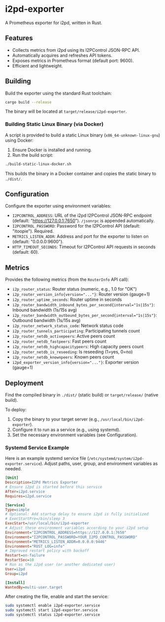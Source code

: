# i2pd-exporter

A Prometheus exporter for i2pd, written in Rust.

## Features

- Collects metrics from i2pd using its I2PControl JSON-RPC API.
- Automatically acquires and refreshes API tokens.
- Exposes metrics in Prometheus format (default port: 9600).
- Efficient and lightweight.

## Building

Build the exporter using the standard Rust toolchain:

```bash
cargo build --release
```

The binary will be located at `target/release/i2pd-exporter`.

### Building Static Linux Binary (via Docker)

A script is provided to build a static Linux binary (`x86_64-unknown-linux-gnu`) using Docker:

1. Ensure Docker is installed and running.
2. Run the build script:

```bash
./build-static-linux-docker.sh
```

This builds the binary in a Docker container and copies the static binary to `./dist/`.

## Configuration

Configure the exporter using environment variables:

- `I2PCONTROL_ADDRESS`: URL of the i2pd I2PControl JSON-RPC endpoint (default: "https://127.0.0.1:7650"). `/jsonrpc` is appended automatically.
- `I2PCONTROL_PASSWORD`: Password for the I2PControl API (default: "itoopie"). Required.
- `METRICS_LISTEN_ADDR`: Address and port for the exporter to listen on (default: "0.0.0.0:9600").
- `HTTP_TIMEOUT_SECONDS`: Timeout for I2PControl API requests in seconds (default: 60).

## Metrics

Provides the following metrics (from the `RouterInfo` API call):

- `i2p_router_status`: Router status (numeric, e.g., 1.0 for "OK")
- `i2p_router_version_info{version="..."}`: Router version (gauge=1)
- `i2p_router_uptime_seconds`: Router uptime in seconds
- `i2p_router_bandwidth_inbound_bytes_per_second{interval="1s|15s"}`: Inbound bandwidth (1s/15s avg)
- `i2p_router_bandwidth_outbound_bytes_per_second{interval="1s|15s"}`: Outbound bandwidth (1s/15s avg)
- `i2p_router_network_status_code`: Network status code
- `i2p_router_tunnels_participating`: Participating tunnels count
- `i2p_router_netdb_activepeers`: Active peers count
- `i2p_router_netdb_fastpeers`: Fast peers count
- `i2p_router_netdb_highcapacitypeers`: High capacity peers count
- `i2p_router_netdb_is_reseeding`: Is reseeding (1=yes, 0=no)
- `i2p_router_netdb_knownpeers`: Known peers count
- `i2pd_exporter_version_info{version="..."}`: Exporter version (gauge=1)

## Deployment

Find the compiled binary in `./dist/` (static build) or `target/release/` (native build).

To deploy:

1. Copy the binary to your target server (e.g., `/usr/local/bin/i2pd-exporter`).
2. Configure it to run as a service (e.g., using systemd).
3. Set the necessary environment variables (see Configuration).

### Systemd Service Example

Here is an example systemd service file (`/etc/systemd/system/i2pd-exporter.service`). Adjust paths, user, group, and environment variables as needed.

```ini
[Unit]
Description=I2Pd Metrics Exporter
# Ensure i2pd is started before this service
After=i2pd.service
Requires=i2pd.service

[Service]
Type=simple
# Optional: Add startup delay to ensure i2pd is fully initialized
# ExecStartPre=/bin/sleep 3
ExecStart=/usr/local/bin/i2pd-exporter
# Adjust these environment variables according to your i2pd setup
Environment="I2PCONTROL_ADDRESS=https://127.0.0.1:7650"
Environment="I2PCONTROL_PASSWORD=YOUR_I2PD_CONTROL_PASSWORD"
Environment="METRICS_LISTEN_ADDR=0.0.0.0:9446"
Environment="RUST_LOG=info"
# Improved restart policy with backoff
Restart=on-failure
RestartSec=10
# Run as the i2pd user (or another dedicated user)
User=i2pd
Group=i2pd

[Install]
WantedBy=multi-user.target
```

After creating the file, enable and start the service:

```bash
sudo systemctl enable i2pd-exporter.service
sudo systemctl start i2pd-exporter.service
sudo systemctl status i2pd-exporter.service
```

